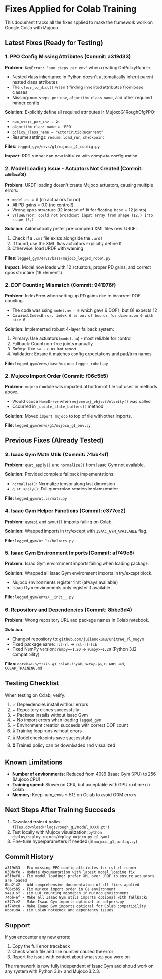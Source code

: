 # Fixes Applied for Colab Training

This document tracks all the fixes applied to make the framework work on Google Colab with Mujoco.

## Latest Fixes (Ready for Testing)

### 1. PPO Config Missing Attributes (Commit: a319d33)
**Problem:** `KeyError: 'num_steps_per_env'` when creating OnPolicyRunner.
- Nested class inheritance in Python doesn't automatically inherit parent nested class attributes
- The `class_to_dict()` wasn't finding inherited attributes from base classes
- Missing: `num_steps_per_env`, `algorithm_class_name`, and other required runner config

**Solution:** Explicitly define all required attributes in MujocoG1RoughCfgPPO:
- `num_steps_per_env = 24`
- `algorithm_class_name = 'PPO'`
- `policy_class_name = "ActorCriticRecurrent"`
- Resume settings: `resume`, `load_run`, `checkpoint`

**Files:** `legged_gym/envs/g1/mujoco_g1_config.py`

**Impact:** PPO runner can now initialize with complete configuration.

### 2. Model Loading Issue - Actuators Not Created (Commit: a5fbaf8)
**Problem:** URDF loading doesn't create Mujoco actuators, causing multiple errors:
- `model.nu = 0` (no actuators found)
- All PD gains = 0.0 (no control!)
- Wrong qpos structure (12 instead of 19 for floating base + 12 joints)
- `ValueError: could not broadcast input array from shape (12,) into shape (5,)`

**Solution:** Automatically prefer pre-compiled XML files over URDF:
1. Check if a `.xml` file exists alongside the `.urdf`
2. If found, use the XML (has actuators explicitly defined)
3. Otherwise, load URDF with warning

**Files:** `legged_gym/envs/base/mujoco_legged_robot.py`

**Impact:** Model now loads with 12 actuators, proper PD gains, and correct qpos structure (19 elements).

### 2. DOF Counting Mismatch (Commit: 941976f)
**Problem:** IndexError when setting up PD gains due to incorrect DOF counting.
- The code was using `model.nv - 6` which gave 6 DOFs, but G1 expects 12
- Caused: `IndexError: index 6 is out of bounds for dimension 0 with size 6`

**Solution:** Implemented robust 4-layer fallback system:
1. Primary: Use actuators (`model.nu`) - most reliable for control
2. Fallback: Count non-free joints manually
3. Safety: Use `nv - 6` as last resort
4. Validation: Ensure it matches config expectations and pad/trim names

**File:** `legged_gym/envs/base/mujoco_legged_robot.py`

### 2. Mujoco Import Order (Commit: f06c5b5)
**Problem:** `mujoco` module was imported at bottom of file but used in methods above.
- Would cause `NameError` when `mujoco.mj_objectVelocity()` was called
- Occurred in `_update_state_buffers()` method

**Solution:** Moved `import mujoco` to top of file with other imports.

**File:** `legged_gym/envs/g1/mujoco_g1_env.py`

## Previous Fixes (Already Tested)

### 3. Isaac Gym Math Utils (Commit: 74bb4ef)
**Problem:** `quat_apply()` and `normalize()` from Isaac Gym not available.

**Solution:** Provided complete fallback implementations:
- `normalize()`: Normalize tensor along last dimension
- `quat_apply()`: Full quaternion rotation implementation

**File:** `legged_gym/utils/math.py`

### 4. Isaac Gym Helper Functions (Commit: e377ce2)
**Problem:** `gymapi` and `gymutil` imports failing on Colab.

**Solution:** Wrapped imports in try/except with `ISAAC_GYM_AVAILABLE` flag.

**File:** `legged_gym/utils/helpers.py`

### 5. Isaac Gym Environment Imports (Commit: af749c8)
**Problem:** Isaac Gym environment imports failing when loading package.

**Solution:** Wrapped all Isaac Gym environment imports in try/except block.
- Mujoco environments register first (always available)
- Isaac Gym environments only register if available

**File:** `legged_gym/envs/__init__.py`

### 6. Repository and Dependencies (Commit: 8bbe3d4)
**Problem:** Wrong repository URL and package names in Colab notebook.

**Solution:**
- Changed repository to: `github.com/julienokumu/unitree_rl_mugym`
- Fixed package name: `rsl-rl` → `rsl-rl-lib`
- Fixed NumPy version: `numpy==1.20` → `numpy>=1.20` (Python 3.12 compatibility)

**Files:** `notebooks/train_g1_colab.ipynb`, `setup.py`, `README.md`, `COLAB_TRAINING.md`

## Testing Checklist

When testing on Colab, verify:

1. ✓ Dependencies install without errors
2. ✓ Repository clones successfully
3. ✓ Package installs without Isaac Gym
4. ✓ No import errors when loading `legged_gym`
5. ✓ Environment creation succeeds with correct DOF count
6. ⏳ Training loop runs without errors
7. ⏳ Model checkpoints save successfully
8. ⏳ Trained policy can be downloaded and visualized

## Known Limitations

- **Number of environments:** Reduced from 4096 (Isaac Gym GPU) to 256 (Mujoco CPU)
- **Training speed:** Slower on CPU, but acceptable with GPU runtime on Colab
- **Memory:** Keep num_envs ≤ 512 on Colab to avoid OOM errors

## Next Steps After Training Succeeds

1. Download trained policy: `files.download('logs/rough_g1/model_XXXX.pt')`
2. Test locally with Mujoco visualization: `python deploy/deploy_mujoco/deploy_mujoco.py g1.yaml`
3. Fine-tune hyperparameters if needed (in `mujoco_g1_config.py`)

## Commit History

```
a319d33 - Fix missing PPO config attributes for rsl_rl runner
030bcfe - Update documentation with latest model loading fix
a5fbaf8 - Fix model loading: prefer XML over URDF to ensure actuators are loaded
0ba2142 - Add comprehensive documentation of all fixes applied
f06c5b5 - Fix mujoco import order in G1 environment
941976f - Fix DOF counting mismatch in Mujoco environment
74bb4ef - Make all Isaac Gym utils imports optional with fallbacks
e377ce2 - Make Isaac Gym imports optional in helpers.py
af749c8 - Make Isaac Gym imports optional for Colab compatibility
8bbe3d4 - Fix Colab notebook and dependency issues
```

## Support

If you encounter any new errors:
1. Copy the full error traceback
2. Check which file and line number caused the error
3. Report the issue with context about what step you were on

The framework is now fully independent of Isaac Gym and should work on any system with Python 3.8+ and Mujoco 3.2.3.
